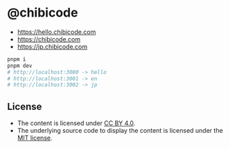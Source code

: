 # @chibicode

- https://hello.chibicode.com
- https://chibicode.com
- https://jp.chibicode.com

```bash
pnpm i
pnpm dev
# http://localhost:3000 -> hello
# http://localhost:3001 -> en
# http://localhost:3002 -> jp
```

## License

- The content is licensed under [CC BY 4.0](https://creativecommons.org/licenses/by/4.0/).
- The underlying source code to display the content is licensed under the [MIT license](LICENSE.md).
